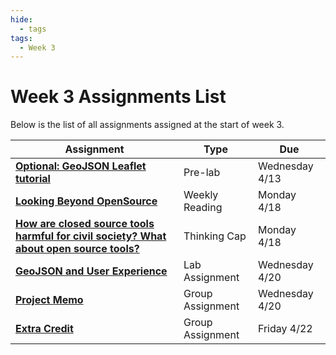 ```yaml
---
hide:
  - tags
tags:
  - Week 3
---
```

# Week 3 Assignments List

Below is the list of all assignments assigned at the start of week 3.

|Assignment|Type|Due|
|-----------|----|---|
|[**Optional: GeoJSON Leaflet tutorial**](./prelab.md)|Pre-lab|Wednesday 4/13|
|[**Looking Beyond OpenSource**](./reading.md)|Weekly Reading|Monday 4/18|
|[**How are closed source tools harmful for civil society? What about open source tools?**](./thinking_cap.md)|Thinking Cap|Monday 4/18|
|[**GeoJSON and User Experience**](./lab_assignment.md)|Lab Assignment|Wednesday 4/20|
|[**Project Memo**](../week2/group_assignment.md)|Group Assignment|Wednesday 4/20|
|[**Extra Credit**](../week3/extra_credit.md)|Group Assignment|Friday 4/22|
